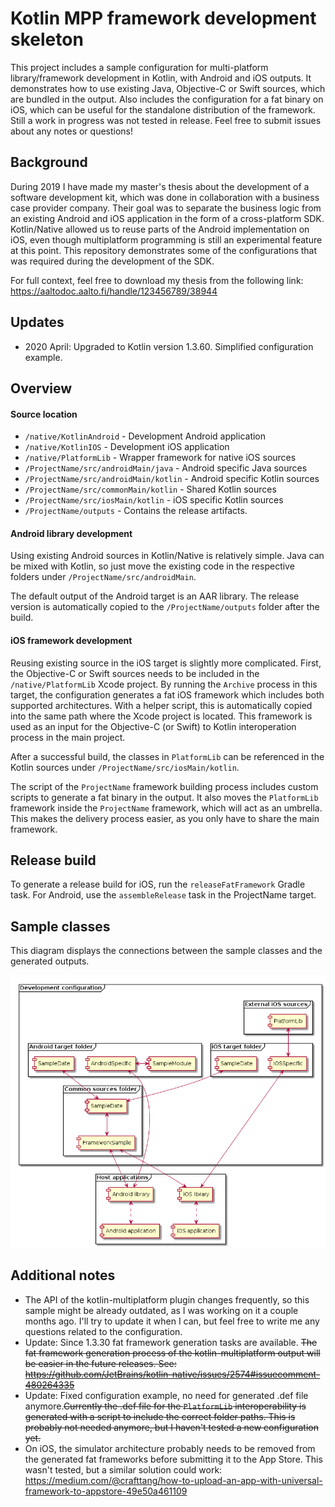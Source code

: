 # Kotlin MPP framework development skeleton

This project includes a sample configuration for multi-platform library/framework development in Kotlin, with Android and iOS outputs. It demonstrates how to use existing Java, Objective-C or Swift sources, which are bundled in the output. Also includes the configuration for a fat binary on iOS, which can be useful for the standalone distribution of the framework. Still a work in progress was not tested in release. Feel free to submit issues about any notes or questions!

## Background

During 2019 I have made my master's thesis about the development of a software development kit, which was done in collaboration with a business case provider company. Their goal was to separate the business logic from an existing Android and iOS application in the form of a cross-platform SDK. Kotlin/Native allowed us to reuse parts of the Android implementation on iOS, even though multiplatform programming is still an experimental feature at this point. This repository demonstrates some of the configurations that was required during the development of the SDK.

For full context, feel free to download my thesis from the following link: https://aaltodoc.aalto.fi/handle/123456789/38944

## Updates

- 2020 April: Upgraded to Kotlin version 1.3.60. Simplified configuration example.

## Overview

#### Source location

- `/native/KotlinAndroid` - Development Android application
- `/native/KotlinIOS` - Development iOS application
- `/native/PlatformLib` - Wrapper framework for native iOS sources
- `/ProjectName/src/androidMain/java` - Android specific Java sources
- `/ProjectName/src/androidMain/kotlin` - Android specific Kotlin sources
- `/ProjectName/src/commonMain/kotlin` - Shared Kotlin sources
- `/ProjectName/src/iosMain/kotlin` - iOS specific Kotlin sources
- `/ProjectName/outputs` - Contains the release artifacts.

#### Android library development

Using existing Android sources in Kotlin/Native is relatively simple. Java can be mixed with Kotlin, so just move the existing code in the respective folders under `/ProjectName/src/androidMain`.

The default output of the Android target is an AAR library. The release version is automatically copied to the `/ProjectName/outputs` folder after the build.

#### iOS framework development

Reusing existing source in the iOS target is slightly more complicated. First, the Objective-C or Swift sources needs to be included in the `/native/PlatformLib` Xcode project. By running the `Archive` process in this target, the configuration generates a fat iOS framework which includes both supported architectures. With a helper script, this is automatically copied into the same path where the Xcode project is located. This framework is used as an input for the Objective-C (or Swift) to Kotlin interoperation process in the main project.

After a successful build, the classes in `PlatformLib` can be referenced in the Kotlin sources under `/ProjectName/src/iosMain/kotlin`.

The script of the `ProjectName` framework building process includes custom scripts to generate a fat binary in the output. It also moves the `PlatformLib` framework inside the `ProjectName` framework, which will act as an umbrella. This makes the delivery process easier, as you only have to share the main framework.

## Release build

To generate a release build for iOS, run the `releaseFatFramework` Gradle task. For Android, use the `assembleRelease` task in the ProjectName target.

## Sample classes

This diagram displays the connections between the sample classes and the generated outputs. 

![Arch](docs/Components/Components.png)

## Additional notes

- The API of the kotlin-multiplatform plugin changes frequently, so this sample might be already outdated, as I was working on it a couple months ago. I'll try to update it when I can, but feel free to write me any questions related to the configuration.
- Update: Since 1.3.30 fat framework generation tasks are available. ~~The fat framework generation process of the kotlin-multiplatform output will be easier in the future releases. See: https://github.com/JetBrains/kotlin-native/issues/2574#issuecomment-480264335~~
- Update: Fixed configuration example, no need for generated .def file anymore.~~Currently the .def file for the `PlatformLib` interoperability is generated with a script to include the correct folder paths. This is probably not needed anymore, but I haven't tested a new configuration yet.~~
- On iOS, the simulator architecture probably needs to be removed from the generated fat frameworks before submitting it to the App Store. This wasn't tested, but a similar solution could work: https://medium.com/@crafttang/how-to-upload-an-app-with-universal-framework-to-appstore-49e50a461109
